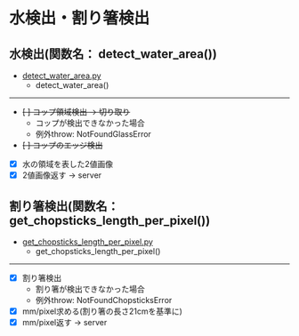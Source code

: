 # 水検出・割り箸検出

## 水検出(関数名： detect_water_area())

- [detect_water_area.py](/measurevolume/detect/detect_water_area.py)
    - detect_water_area()

---

- ~~[ ] コップ領域検出 -> 切り取り~~
    - コップが検出できなかった場合
    - 例外throw: NotFoundGlassError
- ~~[ ] コップのエッジ検出~~
- [x] 水の領域を表した2値画像
- [x] 2値画像返す -> server

## 割り箸検出(関数名： get_chopsticks_length_per_pixel())

- [get_chopsticks_length_per_pixel.py](/measurevolume/detect/get_chopsticks_length_per_pixel.py)
    - get_chopsticks_length_per_pixel()

---

- [x] 割り箸検出
    - 割り箸が検出できなかった場合
    - 例外throw: NotFoundChopsticksError
- [x] mm/pixel求める(割り箸の長さ21cmを基準に)
- [x] mm/pixel返す -> server
